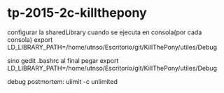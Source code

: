# tp-2015-2c-killthepony

configurar la sharedLibrary cuando se ejecuta en consola(por cada consola)
export LD_LIBRARY_PATH=/home/utnso/Escritorio/git/KillThePony/utiles/Debug


sino gedit .bashrc
al final pegar export LD_LIBRARY_PATH=/home/utnso/Escritorio/git/KillThePony/utiles/Debug

debug postmortem: 
ulimit -c unlimited
